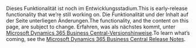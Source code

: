 <span data-ttu-id="d4409-101">Dieses Funktionalität ist noch im Entwicklungsstadium.</span><span class="sxs-lookup"><span data-stu-id="d4409-101">This is early-release functionality that we’re still working on.</span></span> <span data-ttu-id="d4409-102">Die Funktionalität und der Inhalt auf der Seite unterliegen Änderungen.</span><span class="sxs-lookup"><span data-stu-id="d4409-102">The functionality, and the content on this page, are subject to change.</span></span> <span data-ttu-id="d4409-103">Erfahren, was als nächstes kommt, unter [Microsoft Dynamics 365 Business Central-Versionshinweise](https://go.microsoft.com/fwlink/?linkid=2047422).</span><span class="sxs-lookup"><span data-stu-id="d4409-103">To learn what’s coming, see the [Microsoft Dynamics 365 Business Central Release Notes](https://go.microsoft.com/fwlink/?linkid=2047422).</span></span>